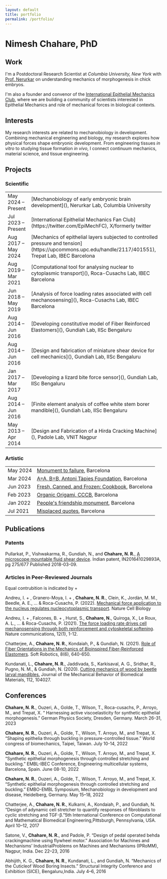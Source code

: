 ```yaml
---
layout: default
title: portfolio
permalink: /portfolio/
---
```


# Nimesh Chahare, PhD

## Work

I'm a Postdoctoral Research Scientist at *Columbia University, New York* with [Prof. Nerurkar](https://nerurkar.bme.columbia.edu/) on understanding mechanics of morphogenesis in chick embryos.

I'm also a founder and convenor of the [International Epithelial Mechanics Club](https://twitter.com/EpiMechFC), where we are building a community of scientists interested in Epithelial Mechanics and role of mechanical forces in biological contexts. 

## Interests

My research interests are related to mechanobiology in development.<br>
Combining mechanical engineering and biology, my research explores how physical forces shape embryonic development. From engineering tissues *in vitro* to studying tissue formation *in vivo*, I connect continuum mechanics, material science, and tissue engineering.

## Projects

### Scientific

<table>
  <tr>
    <td>May 2024 – Present</td>
    <td markdown="span">[Mechanobiology of early embryonic brain development](), Nerurkar Lab, Columbia University</td>
  </tr>
  <tr>
    <td>Jul 2023 – Present</td>
    <td markdown="span">[International Epithelial Mechanics Fan Club](https://twitter.com/EpiMechFC), X/formerly twitter</td>
  </tr>
  <tr>
    <td>Aug 2017 – May 2024</td>
    <td markdown="span">[Mechanics of epithelial layers subjected to controlled pressure and tension](https://upcommons.upc.edu/handle/2117/401551), Trepat Lab, IBEC Barcelona</td>
  </tr>
  <tr>
    <td>Aug 2019 – Mar 2021</td>
    <td markdown="span">[Computational tool for analysing nuclear to cytoplasmic transport](), Roca-Cusachs  Lab, IBEC Barcelona</td>
  </tr>
  <tr>
    <td>Jun 2018 – May 2019</td>
    <td markdown="span">[Analysis of force loading rates associated with cell mechanosensing](), Roca-Cusachs Lab, IBEC Barcelona</td>
  </tr>
  <tr>
    <td>Aug 2014 – Jun 2016</td>
    <td markdown="span">[Developing constitutive model of Fiber Reinforced Elastomers](), Gundiah Lab, IISc Bengaluru</td>
  </tr>
  <tr>
    <td>Aug 2014 – Jun 2016</td>
    <td markdown="span">[Design and fabrication of miniature shear device for cell mechanics](), Gundiah Lab, IISc Bengaluru</td>
  </tr>
  <tr>
    <td>Jan 2017 –<br> Mar 2017</td>
    <td markdown="span">[Developing a lizard bite force sensor](), Gundiah Lab, IISc Bengaluru</td>
  </tr>
  <tr>
    <td>Aug 2014 – Jun 2016</td>
    <td markdown="span">[Finite element analysis of coffee white stem borer mandible](), Gundiah Lab, IISc Bengaluru</td>
  </tr>
  <tr>
    <td>May 2013 – Apr 2014</td>
    <td markdown="span">[Design and Fabrication of a Hirda Cracking Machine](), Padole Lab, VNIT Nagpur</td>
  </tr>
</table>


### Artistic

<table>
  <tr>
    <td>May 2024</td>
    <td> <a href="url">Monument to failure</a>, Barcelona </td>
  </tr>
  <tr>
    <td>Mar 2024</td>
    <td><a href="url">A=A, B=B, Antoni Tàpies Foundation</a>, Barcelona</td>
  </tr>
  <tr>
    <td>Jun 2023</td>
    <td><a href="url">Fresh, Canned, and Frozen: Cookbook</a>, Barcelona</td>
  </tr>
  <tr>
    <td>Feb 2023</td>
    <td><a href="url">Organic Origami, CCCB</a>, Barcelona</td>
  </tr>
  <tr>
    <td>Jan 2022</td>
    <td><a href="url">People's friendship monument</a>, Barcelona</td>
  </tr>
  <tr>
    <td>Jul 2021</td>
    <td><a href="url">Misplaced quotes</a>, Barcelona</td>
  </tr>
</table>


## Publications

### Patents

Pullarkat, P., Vishwakarma, R., Gundiah, N.,  and **Chahare, N. R.**, [A microscope mountable fluid shear device](http://ipindia.gov.in/writereaddata/Portal/IPOJournal/1_2591_1/Part-1.pdf). Indian patent, IN201641029893A, pg 275/677 Published 2018-03-09.

### Articles in Peer-Reviewed Journals
Equal contrubition is indicated by +

Andreu, I. + , Granero-Moya, I. + , **Chahare, N. R.**, Clein, K., Jordàn, M. M., Beedle, A. E., ... & Roca-Cusachs, P. (2022). [Mechanical force application to the nucleus regulates nucleocytoplasmic transport](https://www.nature.com/articles/s41556-022-00927-7). Nature Cell Biology

Andreu, I. + , Falcones, B. + , Hurst, S., **Chahare, N.**, Quiroga, X., Le Roux, A. L., ... & Roca-Cusachs, P. (2021). [The force loading rate drives cell mechanosensing through both reinforcement and cytoskeletal softening](https://www.nature.com/articles/s41467-021-24383-3). Nature communications, 12(1), 1-12.

Chatterjee, A., **Chahare, N. R.**, Kondaiah, P., & Gundiah, N. (2021). [Role of Fiber Orientations in the Mechanics of Bioinspired Fiber-Reinforced Elastomers](https://www.liebertpub.com/doi/10.1089/soro.2019.0191). Soft Robotics, 8(6), 640-650.

Kundanati, L., **Chahare, N. R.**, Jaddivada, S., Karkisaval, A. G., Sridhar, R., Pugno, N. M., & Gundiah, N. (2020). [Cutting mechanics of wood by beetle larval mandibles.](https://doi.org/10.1016/j.jmbbm.2020.104027) Journal of the Mechanical Behavior of Biomedical Materials, 112, 104027.


## Conferences

**Chahare, N. R.**, Ouzeri, A., Golde, T., Wilson, T., Roca-cusachs, P., Arroyo, M., and Trepat, X. “ Harnessing active viscoelasticity for synthetic epithelial morphogenesis.” German Physics Society, Dresden, Germany. March 26-31, 2023

**Chahare, N. R.**, Ouzeri, A., Golde, T., Wilson, T. Arroyo, M., and Trepat, X. “Shaping epithelia through buckling in pressure-controlled tissue.” World congress of biomechanics, Taipei, Taiwan. July 10-14, 2022 

**Chahare, N. R.**, Ouzeri, A., Golde, T., Wilson, T. Arroyo, M., and Trepat, X. “Synthetic epithelial morphogenesis through controlled stretching and buckling.” EMBL-IBEC Conference, Engineering multicellular systems, Barcelona, Spain. June 08-10, 2022 

**Chahare, N. R.**, Ouzeri, A., Golde, T., Wilson, T. Arroyo, M., and Trepat, X. “Synthetic epithelial morphogenesis through controlled stretching and buckling.” EMBO-EMBL Symposium, Mechanobiology in development and disease, Heidelberg, Germany. May 15–18, 2022 

Chatterjee, A., **Chahare, N. R.**, Kulkarni, A., Kondaiah, P., and Gundiah, N. “Design of adynamic cell stretcher to quantify responses of fibroblasts to cyclic stretching and TGF-β.”5th International Conference on Computational and Mathematical Biomedical Engineering,Pittsburgh, Pennsylvania, USA. April 10–12, 2017

Satone, V., **Chahare, N. R.**, and Padole, P. “Design of pedal operated behda crackingmachine using flywheel motor.” Association for Machines and Mechanisms’ IndustrialProblems on Machines and Mechanisms (IPRoMM), Nagpur, India. Dec 22–23, 2016

Abhijith, K. G., **Chahare, N. R**., Kundanati, L., and Gundiah, N. “Mechanics of the Cuticleof Wood Boring Insects.” Structural Integrity Conference and Exhibition (SICE), Bengaluru,India. July 4–6, 2016




